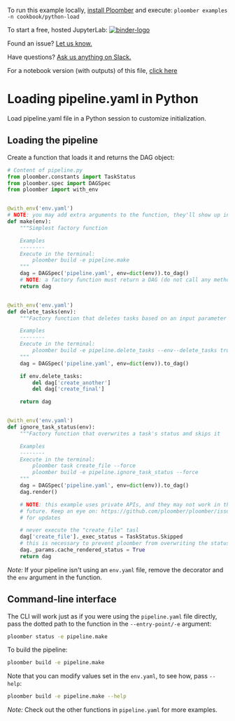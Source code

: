 <!-- start header -->
To run this example locally, [install Ploomber](https://docs.ploomber.io/en/latest/get-started/quick-start.html) and execute: `ploomber examples -n cookbook/python-load`

To start a free, hosted JupyterLab: [![binder-logo](https://binder.ploomber.io/badge_logo.svg)](https://binder.ploomber.io/v2/gh/ploomber/binder-env/main?urlpath=git-pull%3Frepo%3Dhttps%253A%252F%252Fgithub.com%252Fploomber%252Fprojects%26urlpath%3Dlab%252Ftree%252Fprojects%252Fcookbook/python-load%252FREADME.ipynb%26branch%3Dmaster)

Found an issue? [Let us know.](https://github.com/ploomber/projects/issues/new?title=cookbook/python-load%20issue)

Have questions? [Ask us anything on Slack.](https://ploomber.io/community/)

For a notebook version (with outputs) of this file, [click here](https://github.com/ploomber/projects/blob/master/cookbook/python-load/README.ipynb)
<!-- end header -->



# Loading pipeline.yaml in Python

<!-- start description -->
Load pipeline.yaml file in a Python session to customize initialization.
<!-- end description -->

## Loading the pipeline

Create a function that loads it and returns the DAG object:

<!-- #md -->
```python
# Content of pipeline.py
from ploomber.constants import TaskStatus
from ploomber.spec import DAGSpec
from ploomber import with_env


@with_env('env.yaml')
# NOTE: you may add extra arguments to the function, they'll show up in the cli
def make(env):
    """Simplest factory function

    Examples
    --------
    Execute in the terminal:
        ploomber build -e pipeline.make
    """
    dag = DAGSpec('pipeline.yaml', env=dict(env)).to_dag()
    # NOTE: a factory function must return a DAG (do not call any methods)
    return dag


@with_env('env.yaml')
def delete_tasks(env):
    """Factory function that deletes tasks based on an input parameter

    Examples
    --------
    Execute in the terminal:
        ploomber build -e pipeline.delete_tasks --env--delete_tasks true
    """
    dag = DAGSpec('pipeline.yaml', env=dict(env)).to_dag()

    if env.delete_tasks:
        del dag['create_another']
        del dag['create_final']

    return dag


@with_env('env.yaml')
def ignore_task_status(env):
    """Factory function that overwrites a task's status and skips it

    Examples
    --------
    Execute in the terminal:
        ploomber task create_file --force
        ploomber build -e pipeline.ignore_task_status --force
    """
    dag = DAGSpec('pipeline.yaml', env=dict(env)).to_dag()
    dag.render()

    # NOTE: this example uses private APIs, and they may not work in the
    # future. Keep an eye on: https://github.com/ploomber/ploomber/issues/681
    # for updates

    # never execute the "create_file" tasl
    dag['create_file']._exec_status = TaskStatus.Skipped
    # this is necessary to prevent ploomber from overwriting the status
    dag._params.cache_rendered_status = True
    return dag

```
<!-- #endmd -->

*Note:* If your pipeline isn't using an `env.yaml` file, remove the decorator and the `env` argument in the function.


## Command-line interface

The CLI will work just as if you were using the `pipeline.yaml` file directly, pass the dotted path to the function in the `--entry-point/-e` argument:

```sh
ploomber status -e pipeline.make
```

To build the pipeline:

```sh
ploomber build -e pipeline.make
```

Note that you can modify values set in the `env.yaml`, to see how, pass ``--help``:

```sh
ploomber build -e pipeline.make --help
```

*Note:* Check out the other functions in `pipeline.yaml` for more examples.
